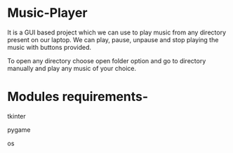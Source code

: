 # Music-Player
It is a GUI based project which we can use to play music from any directory present on our laptop.
We can play, pause, unpause and stop playing the music with buttons provided.

To open any directory choose open folder option and go to directory manually and play any music of your choice.

# Modules requirements-
tkinter

pygame

os
